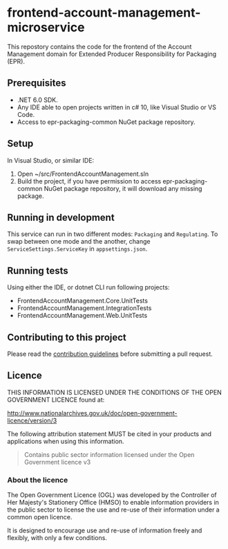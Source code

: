 # frontend-account-management-microservice

This repostory contains the code for the frontend of the Account Management domain for Extended Producer Responsibility for Packaging (EPR).

## Prerequisites

* .NET 6.0 SDK.
* Any IDE able to open projects written in c# 10, like Visual Studio or VS Code.
* Access to epr-packaging-common NuGet package repository.

## Setup

In Visual Studio, or similar IDE:

1. Open ~/src/FrontendAccountManagement.sln
2. Build the project, if you have permission to access epr-packaging-common NuGet package repository, it will download any missing package.

## Running in development

This service can run in two different modes: `Packaging` and `Regulating`. To swap between one mode and the another, change `ServiceSettings.ServiceKey` in `appsettings.json`.

## Running tests

Using either the IDE, or dotnet CLI run following projects:

* FrontendAccountManagement.Core.UnitTests
* FrontendAccountManagement.IntegrationTests
* FrontendAccountManagement.Web.UnitTests

## Contributing to this project

Please read the [contribution guidelines](/CONTRIBUTING.md) before submitting a pull request.

## Licence



THIS INFORMATION IS LICENSED UNDER THE CONDITIONS OF THE OPEN GOVERNMENT LICENCE found at:

<http://www.nationalarchives.gov.uk/doc/open-government-licence/version/3>

The following attribution statement MUST be cited in your products and applications when using this information.

>Contains public sector information licensed under the Open Government licence v3

### About the licence

The Open Government Licence (OGL) was developed by the Controller of Her Majesty's Stationery Office (HMSO) to enable information providers in the public sector to license the use and re-use of their information under a common open licence.

It is designed to encourage use and re-use of information freely and flexibly, with only a few conditions.
